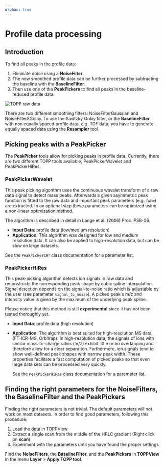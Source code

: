 ```yaml
---
orphan: true
---
```

Profile data processing
======================

## Introduction

To find all peaks in the profile data:

1. Eliminate noise using a **NoiseFilter**.
2. The now smoothed profile data can be further processed by subtracting the baseline with the **BaselineFilter**.
3. Then use one of the **PeakPickers** to find all peaks in the baseline-reduced profile data.

![TOPP raw data](/_images/tutorials/topp/TOPP_raw_data.png)

There are two different smoothing filters: NoiseFilterGaussian and NoiseFilterSGolay. To use the Savitzky Golay filter,
or the **BaselineFilter** with non equally spaced profile data, e.g. TOF data, you have to generate equally spaced data
using the **Resampler** tool.

## Picking peaks with a PeakPicker

The **PeakPicker** tools allow for picking peaks in profile data. Currently, there are two different TOPP tools
available, PeakPickerWavelet and PeakPickerHiRes.

### PeakPickerWavelet

This peak picking algorithm uses the continuous wavelet transform of a raw data signal to detect mass peaks. Afterwards
a given asymmetric peak function is fitted to the raw data and important peak parameters (e.g. `fwhm`) are extracted. In
an optional step these parameters can be optimized using a non-linear optimization method.

The algorithm is described in detail in Lange et al. (2006) Proc. PSB-06.

- **Input Data**: profile data (low/medium resolution)
- **Application**: This algorithm was designed for low and medium resolution data. It can also be applied to
  high-resolution data, but can be slow on large datasets.

See the `PeakPickerCWT` class documentation for a parameter list.

### PeakPickerHiRes

This peak-picking algorithm detects ion signals in raw data and reconstructs the corresponding peak shape by cubic spline
interpolation. Signal detection depends on the signal-to-noise ratio which is adjustable by the user (see parameter
`signal_to_noise`).  A picked peak's m/z and intensity value is given by the maximum of the underlying peak spline.

Please notice that this method is still **experimental** since it has not been tested thoroughly yet.

- **Input Data**: profile data (high resolution)
- **Application**: The algorithm is best suited for high-resolution MS data (FT-ICR-MS, Orbitrap). In high-resolution
  data, the signals of ions with similar mass-to-charge ratios (m/z) exhibit little or no overlapping and therefore
  allow for a clear separation. Furthermore, ion signals tend to show well-defined peak shapes with narrow peak width.
  These properties facilitate a fast computation of picked peaks so that even large data sets can be processed very
  quickly.

  See the `PeakPickerHiRes` class documentation for a parameter list.

## Finding the right parameters for the NoiseFilters, the BaselineFilter and the PeakPickers

Finding the right parameters is not trivial. The default parameters will not work on most datasets. In order to find
good parameters, following this procedure:

1. Load the data in TOPPView.
2. Extract a single scan from the middle of the HPLC gradient (Right click on **scan**).
3. Experiment with the parameters until you have found the proper settings

Find the **NoiseFilters**, the **BaselineFilter**, and the **PeakPickers** in **TOPPView** in the menu **Layer** > **Apply TOPP tool**.
